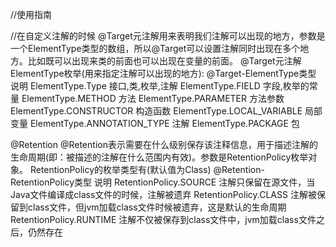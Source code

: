 //使用指南

//在自定义注解的时候
@Target元注解用来表明我们注解可以出现的地方，参数是一个ElementType类型的数组，所以@Target可以设置注解同时出现在多个地方。比如既可以出现来类的前面也可以出现在变量的前面。
@Target元注解ElementType枚举(用来指定注解可以出现的地方):
@Target-ElementType类型       说明
ElementType.Type              接口,类,枚举,注解
ElementType.FIELD             字段,枚举的常量
ElementType.METHOD            方法
ElementType.PARAMETER         方法参数
ElementType.CONSTRUCTOR       构造函数
ElementType.LOCAL_VARIABLE    局部变量
ElementType.ANNOTATION_TYPE   注解
ElementType.PACKAGE           包

@Retention
@Retention表示需要在什么级别保存该注释信息，用于描述注解的生命周期(即：被描述的注解在什么范围内有效)。参数是RetentionPolicy枚举对象。
RetentionPolicy的枚举类型有(默认值为Class)
@Retention-RetentionPolicy类型  说明
RetentionPolicy.SOURCE          注解只保留在源文件，当Java文件编译成class文件的时候，注解被遗弃
RetentionPolicy.CLASS           注解被保留到class文件，但jvm加载class文件时候被遗弃，这是默认的生命周期
RetentionPolicy.RUNTIME         注解不仅被保存到class文件中，jvm加载class文件之后，仍然存在